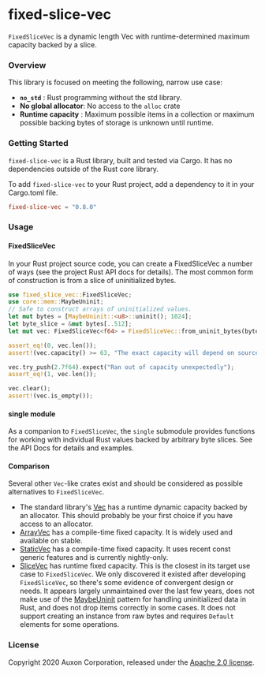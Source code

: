 # fixed-slice-vec

`FixedSliceVec` is a dynamic length Vec with runtime-determined maximum capacity backed by a slice.

### Overview

This library is focused on meeting the following, narrow use case:
* **`no_std`** : Rust programming without the std library.
* **No global allocator**: No access to the `alloc` crate
* **Runtime capacity** : Maximum possible items in a collection or maximum
possible backing bytes of storage is unknown until runtime.

### Getting Started

`fixed-slice-vec` is a Rust library, built and tested via Cargo. It
has no dependencies outside of the Rust core library.

To add `fixed-slice-vec` to your Rust project, add a dependency to it
in your Cargo.toml file.

```toml
fixed-slice-vec = "0.8.0"
```

### Usage

#### FixedSliceVec

In your Rust project source code, you can create a FixedSliceVec a number of
ways (see the project Rust API docs for details).
The most common form of construction is from a slice of uninitialized bytes.

```rust
use fixed_slice_vec::FixedSliceVec;
use core::mem::MaybeUninit;
// Safe to construct arrays of uninitialized values.
let mut bytes = [MaybeUninit::<u8>::uninit(); 1024];
let byte_slice = &mut bytes[..512];
let mut vec: FixedSliceVec<f64> = FixedSliceVec::from_uninit_bytes(byte_slice);

assert_eq!(0, vec.len());
assert!(vec.capacity() >= 63, "The exact capacity will depend on source-slice alignment");

vec.try_push(2.7f64).expect("Ran out of capacity unexpectedly");
assert_eq!(1, vec.len());

vec.clear();
assert!(vec.is_empty());
```

#### single module

As a companion to `FixedSliceVec`, the `single` submodule provides
functions for working with individual Rust values backed by arbitrary
byte slices. See the API Docs for details and examples.

#### Comparison

Several other `Vec`-like crates exist and should be considered
as possible alternatives to `FixedSliceVec`.

* The standard library's [Vec](https://doc.rust-lang.org/std/vec/struct.Vec.html)
has a runtime dynamic capacity backed by an allocator. This should probably
be your first choice if you have access to an allocator.
* [ArrayVec](https://crates.io/crates/arrayvec) has a compile-time
fixed capacity. It is widely used and available on stable.
* [StaticVec](https://crates.io/crates/staticvec) has a compile-time
fixed capacity. It uses recent const generic features and is currently
nightly-only.
* [SliceVec](https://crates.io/crates/slicevec) has runtime fixed capacity.
This is the closest in its target use case to `FixedSliceVec`. We
only discovered it existed after developing `FixedSliceVec`, so there's some
evidence of convergent design or needs. It appears largely
unmaintained over the last few years, does not make use of the
[MaybeUninit](https://doc.rust-lang.org/std/mem/union.MaybeUninit.html)
pattern for handling uninitialized data in Rust, and does not drop items
correctly in some cases. It does not support creating an instance from raw bytes
and requires `Default` elements for some operations.


### License

Copyright 2020 Auxon Corporation, released under the [Apache 2.0 license](./LICENSE).
